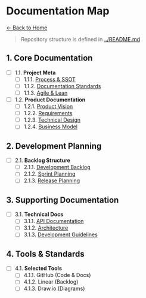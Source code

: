 # Documentation Map
[← Back to Home](../index.md)
> Repository structure is defined in [../README.md](../index.md#repository-structure)

## 1. Core Documentation
- [ ] 1.1. **Project Meta**
  - [ ] 1.1.1. [Process & SSOT](system/00.process.md)
  - [ ] 1.1.2. [Documentation Standards](system/standards/documentation.md)
  - [ ] 1.1.3. [Agile & Lean](system/standards/agile-lean.md)

- [ ] 1.2. **Product Documentation**
  - [ ] 1.2.1. [Product Vision](01.PVD.md)
  - [ ] 1.2.2. [Requirements](02.PRD.md)
  - [ ] 1.2.3. [Technical Design](03.TDD.md)
  - [ ] 1.2.4. [Business Model](04.Lean-Canvas.md)

## 2. Development Planning
- [ ] 2.1. **Backlog Structure**
  - [ ] 2.1.1. [Development Backlog](05.Backlog-Development.md)
  - [ ] 2.1.2. [Sprint Planning](system/sprints/_index.md)
  - [ ] 2.1.3. [Release Planning](system/releases/_index.md)

## 3. Supporting Documentation
- [ ] 3.1. **Technical Docs**
  - [ ] 3.1.1. [API Documentation](api/_index.md)
  - [ ] 3.1.2. [Architecture](architecture/_index.md)
  - [ ] 3.1.3. [Development Guidelines](guidelines/_index.md)

## 4. Tools & Standards
- [ ] 4.1. **Selected Tools**
  - [ ] 4.1.1. GitHub (Code & Docs)
  - [ ] 4.1.2. Linear (Backlog)
  - [ ] 4.1.3. Draw.io (Diagrams)
